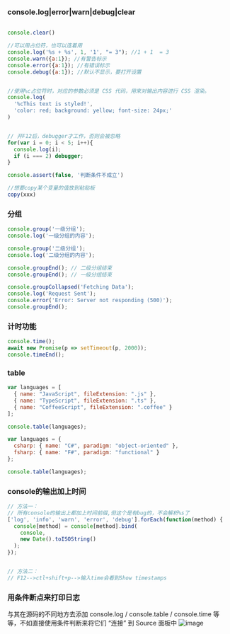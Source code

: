 ### console.log|error|warn|debug|clear
```js

console.clear()

//可以用占位符，也可以连着用
console.log('%s + %s', 1, '1', "= 3"); //1 + 1  = 3
console.warn({a:1}); //有警告标示
console.error({a:1}); //有错误标示
console.debug({a:1}); //默认不显示，要打开设置


//使用%c占位符时，对应的参数必须是 CSS 代码，用来对输出内容进行 CSS 渲染。
console.log(
  '%cThis text is styled!',
  'color: red; background: yellow; font-size: 24px;'
)


// 开F12后，debugger才工作，否则会被忽略
for(var i = 0; i < 5; i++){
  console.log(i);
  if (i === 2) debugger;
}

console.assert(false, '判断条件不成立')

//想要copy某个变量的值放到粘贴板
copy(xxx)
```



### 分组
```js
console.group('一级分组');
console.log('一级分组的内容');

console.group('二级分组');
console.log('二级分组的内容');

console.groupEnd(); // 二级分组结束
console.groupEnd(); // 一级分组结束

console.groupCollapsed('Fetching Data');
console.log('Request Sent');
console.error('Error: Server not responding (500)');
console.groupEnd();
```



### 计时功能
```js
console.time();
await new Promise(p => setTimeout(p, 2000));
console.timeEnd();

```



### table
```js
var languages = [
  { name: "JavaScript", fileExtension: ".js" },
  { name: "TypeScript", fileExtension: ".ts" },
  { name: "CoffeeScript", fileExtension: ".coffee" }
];

console.table(languages);

var languages = {
  csharp: { name: "C#", paradigm: "object-oriented" },
  fsharp: { name: "F#", paradigm: "functional" }
};

console.table(languages);
```




### console的输出加上时间
```js
// 方法一：
// 所有console的输出上都加上时间前缀,但这个是有bug的，不会解析%s了
['log', 'info', 'warn', 'error', 'debug'].forEach(function(method) {
  console[method] = console[method].bind(
    console,
    new Date().toISOString()
  );
});


// 方法二：
// F12-->ctl+shift+p-->输入time会看到Show timestamps

```



### 用条件断点来打印日志
与其在源码的不同地方去添加 console.log / console.table / console.time 等等，不如直接使用条件判断来将它们 “连接” 到 Source 面板中
![image](https://user-gold-cdn.xitu.io/2018/12/17/167b955a1f0311fc?imageslim)
